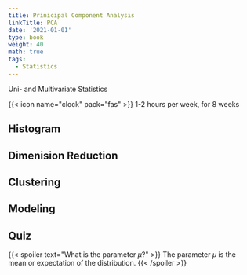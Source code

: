 ```yaml
---
title: Prinicipal Component Analysis
linkTitle: PCA
date: '2021-01-01'
type: book
weight: 40
math: true
tags:
  - Statistics
---
```

Uni- and Multivariate Statistics

<!--more-->

{{< icon name="clock" pack="fas" >}} 1-2 hours per week, for 8 weeks



## Histogram

## Dimenision Reduction

## Clustering

## Modeling

## Quiz

{{< spoiler text="What is the parameter $\mu$?" >}}
The parameter $\mu$ is the mean or expectation of the distribution.
{{< /spoiler >}}

